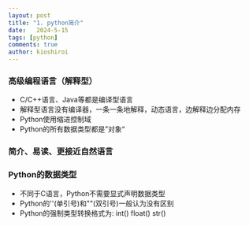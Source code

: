```yaml
---
layout: post
title: "1. python简介"
date:   2024-5-15
tags: [python]
comments: true
author: kioshiroi
---
```

### 高级编程语言（解释型）

* C/C++语言、Java等都是编译型语言
* 解释型语言没有编译器，一条一条地解释，动态语言，边解释边分配内存
* Python使用缩进控制域
* Python的所有数据类型都是”对象“

### 简介、易读、更接近自然语言

### Python的数据类型

* 不同于C语言，Python不需要显式声明数据类型
* Python的''(单引号)和""(双引号)一般认为没有区别
* Python的强制类型转换格式为: int() float() str()